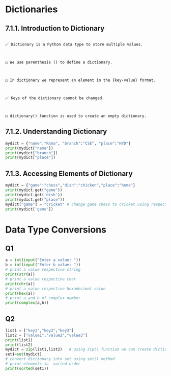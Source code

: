 # Dictionaries


## 7.1.1. Introduction to Dictionary


```

✅ Dictionary is a Python data type to store multiple values.



◻ We use parenthesis () to define a dictionary.



◻ In dictionary we represent an element in the {key-value} format.



✅ Keys of the dictionary cannot be changed.



◻ dictionary() function is used to create an empty dictionary.

```

## 7.1.2. Understanding Dictionary


```python
mydict = {"name":"Rama", "branch":"CSE", "place":"HYD"}
print(mydict["name"])
print(mydict["branch"])
print(mydict["place"])
```

## 7.1.3. Accessing Elements of Dictionary


```python
mydict = {"game":"chess","dish":"chicken","place":"home"}
print(mydict.get("game"))
print(mydict.get('dish'))
print(mydict.get("place"))
mydict["game"] = "cricket" # change game chess to cricket using respective key
print(mydict['game'])
```

# Data Type Conversions


## Q1


```python
a = int(input("Enter a value: "))
b = int(input("Enter b value: "))
# print a value respective string
print(str(a))
# print a value respective char
print(chr(a))
# print a value respective hexadecimal value
print(hex(a))
# print a and b of complex number
print(complex(a,b))
```

## Q2


```python
list1 = ["key1","key2","key3"]
list2 = ["value1","value2","value3"]
print(list1)
print(list2)
mydict = zip(list1,list2)	# using zip() function we can create dictionary with two lists(one list for keys and one list for values)
set1=set(mydict)
# convert dictionary into set using set() method
# print elements in  sorted order
print(sorted(set1))
```
